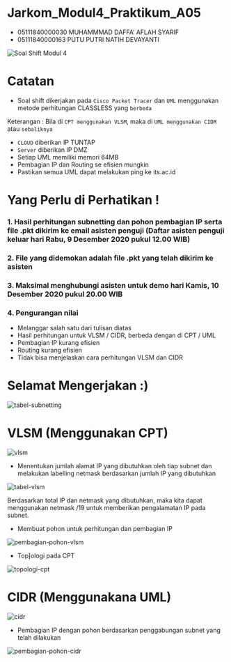 # Jarkom_Modul4_Praktikum_A05
- 05111840000030 MUHAMMMAD DAFFA’ AFLAH SYARIF
- 05111840000163 PUTU PUTRI NATIH DEVAYANTI

![Soal Shift Modul 4](https://user-images.githubusercontent.com/52326074/101480977-027c4980-3987-11eb-8719-54e8c565ee5c.png)

# Catatan
- Soal shift dikerjakan pada `Cisco Packet Tracer` dan `UML` menggunakan metode perhitungan CLASSLESS yang `berbeda`

Keterangan : Bila di `CPT menggunakan VLSM`, maka di `UML menggunakan CIDR` atau `sebaliknya`

- `CLOUD` diberikan IP TUNTAP
- `Server` diberikan IP DMZ
- Setiap UML memiliki memori 64MB
- Pembagian IP dan Routing se efisien mungkin
- Pastikan semua UML dapat melakukan ping ke its.ac.id

# Yang Perlu di Perhatikan !
### 1. Hasil perhitungan subnetting dan pohon pembagian IP serta file .pkt dikirim ke email asisten penguji (Daftar asisten penguji keluar hari Rabu, 9 Desember 2020 pukul 12.00 WIB)
### 2. File yang didemokan adalah file .pkt yang telah dikirim ke asisten
### 3. Maksimal menghubungi asisten untuk demo hari Kamis, 10 Desember 2020 pukul 20.00 WIB
### 4. Pengurangan nilai
- Melanggar salah satu dari tulisan diatas
- Hasil perhitungan untuk VLSM / CIDR, berbeda dengan di CPT / UML
- Pembagian IP kurang efisien
- Routing kurang efisien
- Tidak bisa menjelaskan cara perhitungan VLSM dan CIDR

# Selamat Mengerjakan :)

![tabel-subnetting](https://user-images.githubusercontent.com/52326074/101975317-3f3d8e80-3c6e-11eb-8a57-8f1d4b2b920b.jpg)

# VLSM (Menggunakan CPT)
![vlsm](https://user-images.githubusercontent.com/52326074/101973431-a48f8080-3c6a-11eb-80d6-961858b58d4a.jpg)

- Menentukan jumlah alamat IP yang dibutuhkan oleh tiap subnet dan melakukan labelling netmask berdasarkan jumlah IP yang dibutuhkan

![tabel-vlsm](https://user-images.githubusercontent.com/52326074/101973438-bbce6e00-3c6a-11eb-9007-563abb154619.jpg)

Berdasarkan total IP dan netmask yang dibutuhkan, maka kita dapat menggunakan netmask /19 untuk memberikan pengalamatan IP pada subnet.

- Membuat pohon untuk perhitungan dan pembagian IP

![pembagian-pohon-vlsm](https://user-images.githubusercontent.com/52326074/101973456-de608700-3c6a-11eb-8846-46c1c6dd514a.jpg)

- Top]ologi pada CPT

![topologi-cpt](https://user-images.githubusercontent.com/52326074/101975189-2f717a80-3c6d-11eb-9021-f9134ea7344c.jpg)

# CIDR (Menggunakana UML)
![cidr](https://user-images.githubusercontent.com/52326074/101973469-f3d5b100-3c6a-11eb-8054-f4a0db6b30b6.png)

- Pembagian IP dengan pohon berdasarkan penggabungan subnet yang telah dilakukan

![pembagian-pohon-cidr](https://user-images.githubusercontent.com/52326074/102002943-07991a00-3d34-11eb-8800-9a5074a110be.jpg)
